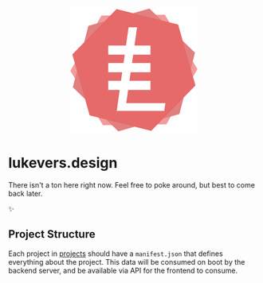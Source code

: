 <p align="center"><img width="256" src="./public/favicon-512.png" alt="lukevers.design logo" title="lukevers.design logo"/></p>

# lukevers.design

There isn't a ton here right now. Feel free to poke around, but best to come back later.

✨

## Project Structure

Each project in [projects](./projects) should have a `manifest.json` that defines everything about the project. This data will be consumed on boot by the backend server, and be available via API for the frontend to consume.